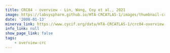 ```yaml
---
title: CRC04 - overview - Lin, Wang, Coy et al., 2021
image: https://labsyspharm.github.io/HTA-CRCATLAS-1/images/thumbnail-crc04-overview.jpg
date: '2008-01-13'
minerva_link: https://www.cycif.org/data/HTA-CRCATLAS-1/crc04-overview
info_link: null
show_page_link: false
tags:
    - overview-crc
---
```

